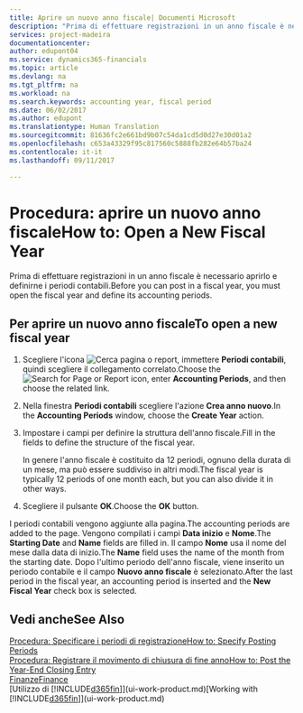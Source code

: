 ```yaml
---
title: Aprire un nuovo anno fiscale| Documenti Microsoft
description: "Prima di effettuare registrazioni in un anno fiscale è necessario aprirlo e definirne i periodi contabili."
services: project-madeira
documentationcenter: 
author: edupont04
ms.service: dynamics365-financials
ms.topic: article
ms.devlang: na
ms.tgt_pltfrm: na
ms.workload: na
ms.search.keywords: accounting year, fiscal period
ms.date: 06/02/2017
ms.author: edupont
ms.translationtype: Human Translation
ms.sourcegitcommit: 81636fc2e661bd9b07c54da1cd5d0d27e30d01a2
ms.openlocfilehash: c653a43329f95c817560c5888fb282e64b57ba24
ms.contentlocale: it-it
ms.lasthandoff: 09/11/2017

---
```

# <a name="how-to-open-a-new-fiscal-year"></a><span data-ttu-id="5ea8e-103">Procedura: aprire un nuovo anno fiscale</span><span class="sxs-lookup"><span data-stu-id="5ea8e-103">How to: Open a New Fiscal Year</span></span>
<span data-ttu-id="5ea8e-104">Prima di effettuare registrazioni in un anno fiscale è necessario aprirlo e definirne i periodi contabili.</span><span class="sxs-lookup"><span data-stu-id="5ea8e-104">Before you can post in a fiscal year, you must open the fiscal year and define its accounting periods.</span></span>

## <a name="to-open-a-new-fiscal-year"></a><span data-ttu-id="5ea8e-105">Per aprire un nuovo anno fiscale</span><span class="sxs-lookup"><span data-stu-id="5ea8e-105">To open a new fiscal year</span></span>
1. <span data-ttu-id="5ea8e-106">Scegliere l'icona ![Cerca pagina o report](media/ui-search/search_small.png "icona Cerca pagina o report"), immettere **Periodi contabili**, quindi scegliere il collegamento correlato.</span><span class="sxs-lookup"><span data-stu-id="5ea8e-106">Choose the ![Search for Page or Report](media/ui-search/search_small.png "Search for Page or Report icon") icon, enter **Accounting Periods**, and then choose the related link.</span></span>
2. <span data-ttu-id="5ea8e-107">Nella finestra **Periodi contabili** scegliere l'azione **Crea anno nuovo**.</span><span class="sxs-lookup"><span data-stu-id="5ea8e-107">In the **Accounting Periods** window, choose the **Create Year** action.</span></span>
3. <span data-ttu-id="5ea8e-108">Impostare i campi per definire la struttura dell'anno fiscale.</span><span class="sxs-lookup"><span data-stu-id="5ea8e-108">Fill in the fields to define the structure of the fiscal year.</span></span>

    <span data-ttu-id="5ea8e-109">In genere l'anno fiscale è costituito da 12 periodi, ognuno della durata di un mese, ma può essere suddiviso in altri modi.</span><span class="sxs-lookup"><span data-stu-id="5ea8e-109">The fiscal year is typically 12 periods of one month each, but you can also divide it in other ways.</span></span>
4. <span data-ttu-id="5ea8e-110">Scegliere il pulsante **OK**.</span><span class="sxs-lookup"><span data-stu-id="5ea8e-110">Choose the **OK** button.</span></span>

<span data-ttu-id="5ea8e-111">I periodi contabili vengono aggiunte alla pagina.</span><span class="sxs-lookup"><span data-stu-id="5ea8e-111">The accounting periods are added to the page.</span></span> <span data-ttu-id="5ea8e-112">Vengono compilati i campi **Data inizio** e **Nome**.</span><span class="sxs-lookup"><span data-stu-id="5ea8e-112">The **Starting Date** and **Name** fields are filled in.</span></span> <span data-ttu-id="5ea8e-113">Il campo **Nome** usa il nome del mese dalla data di inizio.</span><span class="sxs-lookup"><span data-stu-id="5ea8e-113">The **Name** field uses the name of the month from the starting date.</span></span> <span data-ttu-id="5ea8e-114">Dopo l'ultimo periodo dell'anno fiscale, viene inserito un periodo contabile e il campo **Nuovo anno fiscale** è selezionato.</span><span class="sxs-lookup"><span data-stu-id="5ea8e-114">After the last period in the fiscal year, an accounting period is inserted and the **New Fiscal Year** check box is selected.</span></span>

## <a name="see-also"></a><span data-ttu-id="5ea8e-115">Vedi anche</span><span class="sxs-lookup"><span data-stu-id="5ea8e-115">See Also</span></span>
[<span data-ttu-id="5ea8e-116">Procedura: Specificare i periodi di registrazione</span><span class="sxs-lookup"><span data-stu-id="5ea8e-116">How to: Specify Posting Periods</span></span>](finance-how-specify-posting-periods.md)  
[<span data-ttu-id="5ea8e-117">Procedura: Registrare il movimento di chiusura di fine anno</span><span class="sxs-lookup"><span data-stu-id="5ea8e-117">How to: Post the Year-End Closing Entry</span></span>](year-how-post-year-end-close-entry.md)  
[<span data-ttu-id="5ea8e-118">Finanze</span><span class="sxs-lookup"><span data-stu-id="5ea8e-118">Finance</span></span>](finance.md)  
<span data-ttu-id="5ea8e-119">[Utilizzo di [!INCLUDE[d365fin](includes/d365fin_md.md)]](ui-work-product.md)</span><span class="sxs-lookup"><span data-stu-id="5ea8e-119">[Working with [!INCLUDE[d365fin](includes/d365fin_md.md)]](ui-work-product.md)</span></span>

